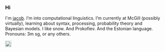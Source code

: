 ### Hi
I'm [jacob](http://jahoo.github.io). I’m into computational linguistics. I’m currently at McGill (possibly virtually), learning about syntax, processing, probability theory and Bayesian models.  I like snow.  And Prokofiev.  And the Estonian language.  Pronouns: 3m sg, or any others.

<img height="20" src="https://www.vectorkhazana.com/assets/images/products/Lada_logo_2,1.jpg"/>
<!-- <img height="20" src="https://cdn.jsdelivr.net/npm/simple-icons@v5/icons/python.svg" /> <img height="20" src="https://cdn.jsdelivr.net/npm/simple-icons@v5/icons/pytorch.svg" />
<img height="20" src="https://cdn.jsdelivr.net/npm/simple-icons@v5/icons/julia.svg" /> <img height="20" src="https://cdn.jsdelivr.net/npm/simple-icons@v5/icons/clojure.svg" /> <img height="20" src="https://cdn.jsdelivr.net/npm/simple-icons@v5/icons/vim.svg" /> <img height="20" src="https://cdn.jsdelivr.net/npm/simple-icons@v5/icons/affinity.svg" /> <img height="20" src="https://cdn.jsdelivr.net/npm/simple-icons@v5/icons/apple.svg" /> <img height="20" src="https://cdn.jsdelivr.net/npm/simple-icons@v5/icons/brave.svg" /> <img height="20" src="https://cdn.jsdelivr.net/npm/simple-icons@v5/icons/wikipedia.svg" />  -->
